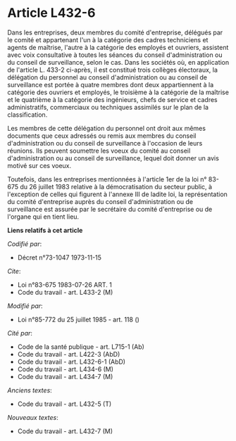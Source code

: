 # Article L432-6

Dans les entreprises, deux membres du comité d'entreprise, délégués par le comité et appartenant l'un à la catégorie des
cadres techniciens et agents de maîtrise, l'autre à la catégorie des employés et ouvriers, assistent avec voix consultative à
toutes les séances du conseil d'administration ou du conseil de surveillance, selon le cas. Dans les sociétés où, en
application de l'article L. 433-2 ci-après, il est constitué trois collèges électoraux, la délégation du personnel au conseil
d'administration ou au conseil de surveillance est portée à quatre membres dont deux appartiennent à la catégorie des
ouvriers et employés, le troisième à la catégorie de la maîtrise et le quatrième à la catégorie des ingénieurs, chefs de
service et cadres administratifs, commerciaux ou techniques assimilés sur le plan de la classification.

Les membres de cette délégation du personnel ont droit aux mêmes documents que ceux adressés ou remis aux membres du conseil
d'administration ou du conseil de surveillance à l'occasion de leurs réunions. Ils peuvent soumettre les voeux du comité au
conseil d'administration ou au conseil de surveillance, lequel doit donner un avis motivé sur ces voeux.

Toutefois, dans les entreprises mentionnées à l'article 1er de la loi n° 83-675 du 26 juillet 1983 relative à la
démocratisation du secteur public, à l'exception de celles qui figurent à l'annexe III de ladite loi, la représentation du
comité d'entreprise auprès du conseil d'administration ou de surveillance est assurée par le secrétaire du comité
d'entreprise ou de l'organe qui en tient lieu.

**Liens relatifs à cet article**

_Codifié par_:

  - Décret n°73-1047 1973-11-15

_Cite_:

  - Loi n°83-675 1983-07-26 ART. 1
  - Code du travail - art. L433-2 (M)

_Modifié par_:

  - Loi n°85-772 du 25 juillet 1985 - art. 118 ()

_Cité par_:

  - Code de la santé publique - art. L715-1 (Ab)
  - Code du travail - art. L422-3 (AbD)
  - Code du travail - art. L432-6-1 (AbD)
  - Code du travail - art. L434-6 (M)
  - Code du travail - art. L434-7 (M)

_Anciens textes_:

  - Code du travail - art. L432-5 (T)

_Nouveaux textes_:

  - Code du travail - art. L432-7 (M)
